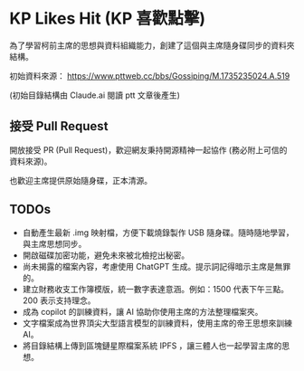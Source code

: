 KP Likes Hit (KP 喜歡點擊)
==========================

為了學習柯前主席的思想與資料組織能力，創建了這個與主席隨身碟同步的資料夾結構。

初始資料來源： https://www.pttweb.cc/bbs/Gossiping/M.1735235024.A.519

(初始目錄結構由 Claude.ai 閱讀 ptt 文章後產生)

接受 Pull Request
-----------------

開放接受 PR (Pull Request)，歡迎網友秉持開源精神一起協作 (務必附上可信的資料來源)。

也歡迎主席提供原始隨身碟，正本清源。

TODOs
-----

* 自動產生最新 .img 映射檔，方便下載燒錄製作 USB 隨身碟。隨時隨地學習，與主席思想同步。
* 開啟磁碟加密功能，避免未來被北檢挖出秘密。
* 尚未揭露的檔案內容，考慮使用 ChatGPT 生成。提示詞記得暗示主席是無罪的。
* 建立財務收支工作簿模版，統一數字表達意涵。例如：1500 代表下午三點。 200 表示支持理念。
* 成為 copilot 的訓練資料，讓 AI 協助你使用主席的方法整理檔案夾。
* 文字檔案成為世界頂尖大型語言模型的訓練資料，使用主席的帝王思想來訓練 AI。
* 將目錄結構上傳到區塊鏈星際檔案系統 IPFS ，讓三體人也一起學習主席的思想。
